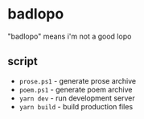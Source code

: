 # badlopo

"badlopo" means i'm not a good lopo

## script

- `prose.ps1` - generate prose archive
- `poem.ps1` - generate poem archive
- `yarn dev` - run development server
- `yarn build` - build production files
